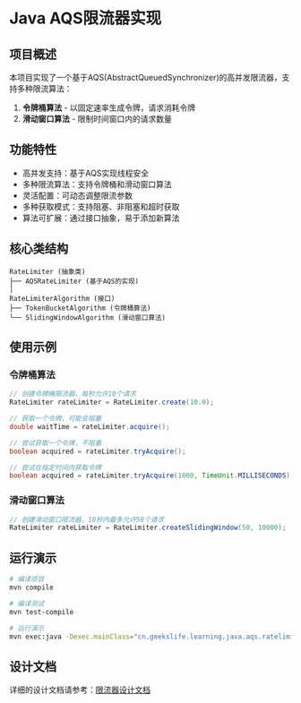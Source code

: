 # Java AQS限流器实现

## 项目概述

本项目实现了一个基于AQS(AbstractQueuedSynchronizer)的高并发限流器，支持多种限流算法：

1. **令牌桶算法** - 以固定速率生成令牌，请求消耗令牌
2. **滑动窗口算法** - 限制时间窗口内的请求数量

## 功能特性

- 高并发支持：基于AQS实现线程安全
- 多种限流算法：支持令牌桶和滑动窗口算法
- 灵活配置：可动态调整限流参数
- 多种获取模式：支持阻塞、非阻塞和超时获取
- 算法可扩展：通过接口抽象，易于添加新算法

## 核心类结构

```
RateLimiter (抽象类)
├── AQSRateLimiter (基于AQS的实现)
│
RateLimiterAlgorithm (接口)
├── TokenBucketAlgorithm (令牌桶算法)
└── SlidingWindowAlgorithm (滑动窗口算法)
```

## 使用示例

### 令牌桶算法
```java
// 创建令牌桶限流器，每秒允许10个请求
RateLimiter rateLimiter = RateLimiter.create(10.0);

// 获取一个令牌，可能会阻塞
double waitTime = rateLimiter.acquire();

// 尝试获取一个令牌，不阻塞
boolean acquired = rateLimiter.tryAcquire();

// 尝试在指定时间内获取令牌
boolean acquired = rateLimiter.tryAcquire(1000, TimeUnit.MILLISECONDS);
```

### 滑动窗口算法
```java
// 创建滑动窗口限流器，10秒内最多允许50个请求
RateLimiter rateLimiter = RateLimiter.createSlidingWindow(50, 10000);
```

## 运行演示

```bash
# 编译项目
mvn compile

# 编译测试
mvn test-compile

# 运行演示
mvn exec:java -Dexec.mainClass="cn.geekslife.learning.java.aqs.ratelimiter.RateLimiterDemo" -Dexec.classpathScope=test
```

## 设计文档

详细的设计文档请参考：[限流器设计文档](docs/design/AQS/rate_limiter_design.md)